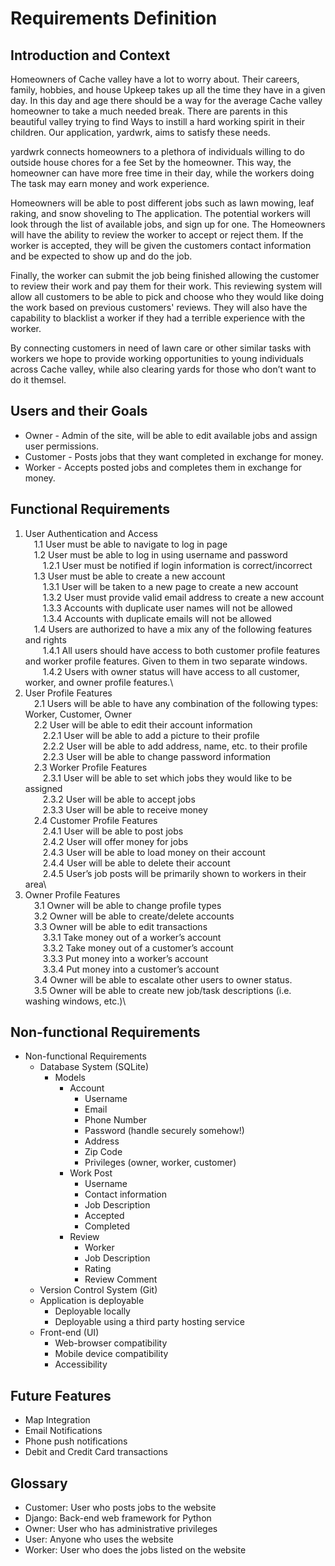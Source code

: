 # Requirements Definition

## Introduction and Context

Homeowners of Cache valley have a lot to worry about. Their careers, family, hobbies, and house
Upkeep takes up all the time they have in a given day. In this day and age there should be a way for the average
Cache valley homeowner to take a much needed break. There are parents in this beautiful valley trying to find
Ways to instill a hard working spirit in their children. Our application, yardwrk, aims to satisfy these needs.

yardwrk connects homeowners to a plethora of individuals willing to do outside house chores for a fee 
Set by the homeowner. This way, the homeowner can have more free time in their day, while the workers doing 
The task may earn money and work experience.

Homeowners will be able to post different jobs such as lawn mowing, leaf raking, and snow shoveling to 
The application. The potential workers will look through the list of available jobs, and sign up for one. The
Homeowners will have the ability to review the worker to accept or reject them. If the worker is 
accepted, they will be given the customers contact information and be expected to show up and do the job.

Finally, the worker can submit the job being finished allowing the customer to review their work and pay 
them for their work. This reviewing system will allow all customers to be able to pick and choose who they would
like doing the work based on previous customers' reviews. They will also have the capability to blacklist a worker
if they had a terrible experience with the worker.

By connecting customers in need of lawn care or other similar tasks with workers we hope to provide
working opportunities to young individuals across Cache valley, while also clearing yards for those who don’t
want to do it themsel.

## Users and their Goals

* Owner - Admin of the site, will be able to edit available jobs and assign user permissions.
* Customer - Posts jobs that they want completed in exchange for money.
* Worker - Accepts posted jobs and completes them in exchange for money.

## Functional Requirements

1. User Authentication and Access\
&emsp;1.1 User must be able to navigate to log in page\
&emsp;1.2 User must be able to log in using username and password\
&emsp;&emsp;1.2.1 User must be notified if login information is correct/incorrect\
&emsp;1.3 User must be able to create a new account\
&emsp;&emsp;1.3.1 User will be taken to a new page to create a new account\
&emsp;&emsp;1.3.2 User must provide valid email address to create a new account\
&emsp;&emsp;1.3.3 Accounts with duplicate user names will not be allowed\
&emsp;&emsp;1.3.4 Accounts with duplicate emails will not be allowed\
&emsp;1.4 Users are authorized to have a mix any of the following features and rights\
&emsp;&emsp;1.4.1 All users should have access to both customer profile features and worker profile features. Given to them in two separate windows.\
&emsp;&emsp;1.4.2 Users with owner status will have access to all customer, worker, and owner profile features.\
2. User Profile Features\
&emsp;2.1 Users will be able to have any combination of the following types: Worker, Customer, Owner\
&emsp;2.2 User will be able to edit their account information\
&emsp;&emsp;2.2.1 User will be able to add a picture to their profile\
&emsp;&emsp;2.2.2 User will be able to add address, name, etc. to their profile\
&emsp;&emsp;2.2.3 User will be able to change password information\
&emsp;2.3 Worker Profile Features\
&emsp;&emsp;2.3.1 User will be able to set which jobs they would like to be assigned\
&emsp;&emsp;2.3.2 User will be able to accept jobs\
&emsp;&emsp;2.3.3 User will be able to receive money\
&emsp;2.4 Customer Profile Features\
&emsp;&emsp;2.4.1 User will be able to post jobs\
&emsp;&emsp;2.4.2 User will offer money for jobs\
&emsp;&emsp;2.4.3 User will be able to load money on their account\
&emsp;&emsp;2.4.4 User will be able to delete their account\
&emsp;&emsp;2.4.5 User’s job posts will be primarily shown to workers in their area\
3. Owner Profile Features\
&emsp;3.1 Owner will be able to change profile types\
&emsp;3.2 Owner will be able to create/delete accounts\
&emsp;3.3 Owner will be able to edit transactions\
&emsp;&emsp;3.3.1 Take money out of a worker’s account\
&emsp;&emsp;3.3.2 Take money out of a customer’s account\
&emsp;&emsp;3.3.3 Put money into a worker’s account\
&emsp;&emsp;3.3.4 Put money into a customer’s account\
&emsp;3.4 Owner will be able to escalate other users to owner status.\
&emsp;3.5 Owner will be able to create new job/task descriptions (i.e. washing windows, etc.)\

## Non-functional Requirements

* Non-functional Requirements
    * Database System (SQLite)
        * Models
            * Account
                * Username
                * Email
                * Phone Number
                * Password (handle securely somehow!)
                * Address
                * Zip Code
                * Privileges (owner, worker, customer)
            * Work Post
                * Username
                * Contact information
                * Job Description
                * Accepted
                * Completed
            * Review
                * Worker
                * Job Description
                * Rating
                * Review Comment
  * Version Control System (Git)
  * Application is deployable
    * Deployable locally
    * Deployable using a third party hosting service
  * Front-end (UI)
    * Web-browser compatibility
    * Mobile device compatibility
    * Accessibility

## Future Features

* Map Integration
* Email Notifications
* Phone push notifications
* Debit and Credit Card transactions

## Glossary

* Customer: User who posts jobs to the website
* Django: Back-end web framework for Python
* Owner: User who has administrative privileges
* User: Anyone who uses the website
* Worker: User who does the jobs listed on the website






